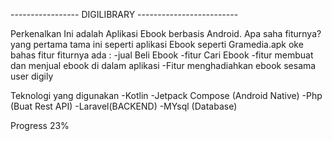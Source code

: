 ----------------- DIGILIBRARY -------------------------


Perkenalkan Ini adalah Aplikasi Ebook berbasis Android. Apa saha fiturnya?
yang pertama tama ini seperti aplikasi Ebook seperti Gramedia.apk
oke bahas fitur fiturnya ada :
-jual Beli Ebook
-fitur Cari Ebook
-fitur membuat dan menjual ebook di dalam aplikasi
-Fitur menghadiahkan ebook sesama user digily


Teknologi yang digunakan
-Kotlin
-Jetpack Compose (Android Native)
-Php (Buat Rest API)
-Laravel(BACKEND)
-MYsql (Database)

Progress 23%


